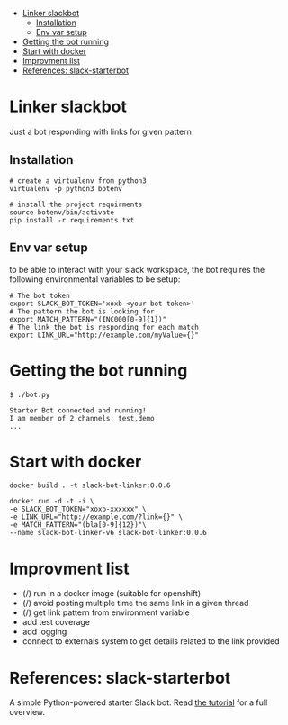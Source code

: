 <!-- MarkdownTOC -->

- [Linker slackbot](#linker-slackbot)
	- [Installation](#installation)
	- [Env var setup](#env-var-setup)
- [Getting the bot running](#getting-the-bot-running)
- [Start with docker](#start-with-docker)
- [Improvment list](#improvment-list)
- [References: slack-starterbot](#references-slack-starterbot)

<!-- /MarkdownTOC -->
# Linker slackbot 
Just a bot responding with links for given pattern

## Installation
```
# create a virtualenv from python3
virtualenv -p python3 botenv

# install the project requirments
source botenv/bin/activate
pip install -r requirements.txt
```


## Env var setup 
to be able to interact with your slack workspace, the bot requires the following environmental
variables to be setup:

```
# The bot token
export SLACK_BOT_TOKEN='xoxb-<your-bot-token>'
# The pattern the bot is looking for
export MATCH_PATTERN="(INC000[0-9]{1})"
# The link the bot is responding for each match
export LINK_URL="http://example.com/myValue={}"

```

# Getting the bot running
```
$ ./bot.py

Starter Bot connected and running!
I am member of 2 channels: test,demo
...

```

# Start with docker 
```
docker build . -t slack-bot-linker:0.0.6

docker run -d -t -i \
-e SLACK_BOT_TOKEN="xoxb-xxxxxx" \
-e LINK_URL="http://example.com/?link={}" \
-e MATCH_PATTERN="(bla[0-9]{12})"\
--name slack-bot-linker-v6 slack-bot-linker:0.0.6
```

# Improvment list
- (/) run in a docker image (suitable for openshift)
- (/) avoid posting multiple time the same link in a given thread
- (/) get link pattern from environment variable
- add test coverage
- add logging
- connect to externals system to get details related to the link provided



# References: slack-starterbot
A simple Python-powered starter Slack bot. Read 
[the tutorial](https://www.fullstackpython.com/blog/build-first-slack-bot-python.html) 
for a full overview.
